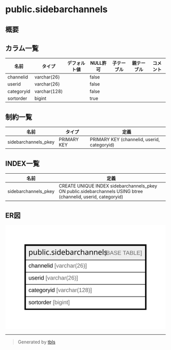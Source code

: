 # public.sidebarchannels

## 概要

## カラム一覧

| 名前         | タイプ          | デフォルト値       | NULL許可   | 子テーブル      | 親テーブル      | コメント     |
| ---------- | ------------ | ------------ | -------- | ---------- | ---------- | -------- |
| channelid  | varchar(26)  |              | false    |            |            |          |
| userid     | varchar(26)  |              | false    |            |            |          |
| categoryid | varchar(128) |              | false    |            |            |          |
| sortorder  | bigint       |              | true     |            |            |          |

## 制約一覧

| 名前                   | タイプ         | 定義                                          |
| -------------------- | ----------- | ------------------------------------------- |
| sidebarchannels_pkey | PRIMARY KEY | PRIMARY KEY (channelid, userid, categoryid) |

## INDEX一覧

| 名前                   | 定義                                                                                                             |
| -------------------- | -------------------------------------------------------------------------------------------------------------- |
| sidebarchannels_pkey | CREATE UNIQUE INDEX sidebarchannels_pkey ON public.sidebarchannels USING btree (channelid, userid, categoryid) |

## ER図

![er](public.sidebarchannels.svg)

---

> Generated by [tbls](https://github.com/k1LoW/tbls)

